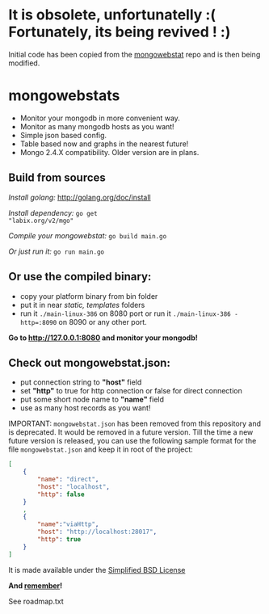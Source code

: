 It is obsolete, unfortunatelly :( Fortunately, its being revived ! :)
======================================================================

Initial code has been copied from the [mongowebstat](https://github.com/MaximBoyarskiy/mongowebstat) repo and is then being modified.

mongowebstats
=============

- Monitor your mongodb in more convenient way.
- Monitor as many mongodb hosts as you want!
- Simple json based config.
- Table based now and graphs in the nearest future!
- Mongo 2.4.X compatibility. Older version are in plans.

Build from sources
------------------

_Install golang:_ http://golang.org/doc/install

_Install dependency:_ <code>go get "labix.org/v2/mgo"</code>

_Compile your mongowebstat:_ <code>go build main.go</code>

_Or just run it:_ <code>go run main.go</code>

Or use the compiled binary:
-----------------------

- copy your platform binary from bin folder
- put it in near _static, templates_ folders
- run it <code>./main-linux-386</code> on 8080 port or run it <code>./main-linux-386 -http=:8090</code> on 8090 or any other port.

**Go to http://127.0.0.1:8080 and monitor your mongodb!**

Check out mongowebstat.json: 
----------------------------

- put connection string to **"host"** field
- set **"http"** to true for http connection or false for direct connection
- put some short node name to **"name"** field
- use as many host records as you want!

IMPORTANT: `mongowebstat.json` has been removed from this repository and is deprecated. It would be removed in a future version.
Till the time a new future version is released, you can use the following sample format for the file `mongowebstat.json` and keep it in root of the project:
```json
[
    {
        "name": "direct",
        "host": "localhost",
        "http": false
    }
    ,
    {
        "name":"viaHttp",
        "host": "http://localhost:28017",
        "http": true
    }
]
```

It is made available under the [Simplified BSD License](http://en.wikipedia.org/wiki/BSD_licenses#2-clause_license_.28.22Simplified_BSD_License.22_or_.22FreeBSD_License.22.29)

**And [remember](https://github.com/MaximBoyarskiy/mongowebstat/blob/master/src/static/like-a-boss.jpg)!**

See roadmap.txt
